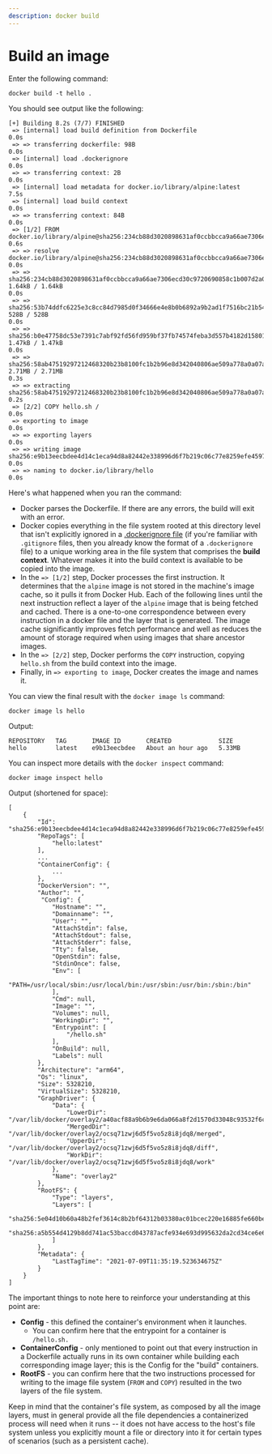```yaml
---
description: docker build
---
```


# Build an image

Enter the following command:

```text
docker build -t hello .
```

You should see output like the following:

```text
[+] Building 8.2s (7/7) FINISHED
 => [internal] load build definition from Dockerfile                                                                                                      0.0s
 => => transferring dockerfile: 98B                                                                                                                       0.0s
 => [internal] load .dockerignore                                                                                                                         0.0s
 => => transferring context: 2B                                                                                                                           0.0s
 => [internal] load metadata for docker.io/library/alpine:latest                                                                                          7.5s
 => [internal] load build context                                                                                                                         0.0s
 => => transferring context: 84B                                                                                                                          0.0s
 => [1/2] FROM docker.io/library/alpine@sha256:234cb88d3020898631af0ccbbcca9a66ae7306ecd30c9720690858c1b007d2a0                                           0.6s
 => => resolve docker.io/library/alpine@sha256:234cb88d3020898631af0ccbbcca9a66ae7306ecd30c9720690858c1b007d2a0                                           0.0s
 => => sha256:234cb88d3020898631af0ccbbcca9a66ae7306ecd30c9720690858c1b007d2a0 1.64kB / 1.64kB                                                            0.0s
 => => sha256:53b74ddfc6225e3c8cc84d7985d0f34666e4e8b0b6892a9b2ad1f7516bc21b54 528B / 528B                                                                0.0s
 => => sha256:b0e47758dc53e7391c7abf92fd56fd959bf37fb74574feba3d557b4182d15801 1.47kB / 1.47kB                                                            0.0s
 => => sha256:58ab47519297212468320b23b8100fc1b2b96e8d342040806ae509a778a0a07a 2.71MB / 2.71MB                                                            0.3s
 => => extracting sha256:58ab47519297212468320b23b8100fc1b2b96e8d342040806ae509a778a0a07a                                                                 0.2s
 => [2/2] COPY hello.sh /                                                                                                                                0.0s
 => exporting to image                                                                                                                                    0.0s
 => => exporting layers                                                                                                                                   0.0s
 => => writing image sha256:e9b13eecbdee4d14c1eca94d8a82442e338996d6f7b219c06c77e8259efe4597                                                              0.0s
 => => naming to docker.io/library/hello                                                                                                                  0.0s
```

Here's what happened when you ran the command:

* Docker parses the Dockerfile. If there are any errors, the build will exit with an error.
* Docker copies everything in the file system rooted at this directory level that isn't explicitly ignored in a [.dockerignore file](https://docs.docker.com/engine/reference/builder/#dockerignore-file) \(if you're familiar with `.gitignore` files, then you already know the format of a `.dockerignore` file\) to a unique working area in the file system that comprises the **build context**. Whatever makes it into the build context is available to be copied into the image.
* In the `=> [1/2]` step, Docker processes the first instruction. It determines that the `alpine` image is not stored in the machine's image cache, so it pulls it from Docker Hub. Each of the following lines until the next instruction reflect a layer of the `alpine` image that is being fetched and cached. There is a one-to-one correspondence between every instruction in a docker file and the layer that is generated. The image cache significantly improves fetch performance and well as reduces the amount of storage required when using images that share ancestor images.
* In the `=> [2/2]` step, Docker performs the `COPY` instruction, copying `hello.sh` from the build context into the image.
* Finally, in `=> exporting to image`, Docker creates the image and names it.

You can view the final result with the `docker image ls` command:

```text
docker image ls hello
```

Output:

```text
REPOSITORY   TAG       IMAGE ID       CREATED             SIZE
hello        latest    e9b13eecbdee   About an hour ago   5.33MB
```

You can inspect more details with the `docker inspect` command:

```text
docker image inspect hello
```

Output \(shortened for space\):

```text
[
    {
        "Id": "sha256:e9b13eecbdee4d14c1eca94d8a82442e338996d6f7b219c06c77e8259efe4597",
        "RepoTags": [
            "hello:latest"
        ],
        ...
        "ContainerConfig": {
            ...
        },
        "DockerVersion": "",
        "Author": "",
         "Config": {
            "Hostname": "",
            "Domainname": "",
            "User": "",
            "AttachStdin": false,
            "AttachStdout": false,
            "AttachStderr": false,
            "Tty": false,
            "OpenStdin": false,
            "StdinOnce": false,
            "Env": [
                "PATH=/usr/local/sbin:/usr/local/bin:/usr/sbin:/usr/bin:/sbin:/bin"
            ],
            "Cmd": null,
            "Image": "",
            "Volumes": null,
            "WorkingDir": "",
            "Entrypoint": [
                "/hello.sh"
            ],
            "OnBuild": null,
            "Labels": null
        },
        "Architecture": "arm64",
        "Os": "linux",
        "Size": 5328210,
        "VirtualSize": 5328210,
        "GraphDriver": {
            "Data": {
                "LowerDir": "/var/lib/docker/overlay2/a40acf88a9b6b9e6da066a8f2d1570d33048c93532f6cbac4a81a7f7a622acb4/diff",
                "MergedDir": "/var/lib/docker/overlay2/ocsq71zwj6d5f5vo5z8i8jdq8/merged",
                "UpperDir": "/var/lib/docker/overlay2/ocsq71zwj6d5f5vo5z8i8jdq8/diff",
                "WorkDir": "/var/lib/docker/overlay2/ocsq71zwj6d5f5vo5z8i8jdq8/work"
            },
            "Name": "overlay2"
        },
        "RootFS": {
            "Type": "layers",
            "Layers": [
                "sha256:5e04d10b60a48b2fef3614c8b2bf64312b03380ac01bcec220e16885fe660be5",
                "sha256:a5b554d4129b8dd741ac53baccd043787acfe934e693d995632da2cd34ce6e65"
            ]
        },
        "Metadata": {
            "LastTagTime": "2021-07-09T11:35:19.523634675Z"
        }
    }
]
```

The important things to note here to reinforce your understanding at this point are:

* **Config** - this defined the container's environment when it launches.
  * You can confirm here that the entrypoint for a container is `/hello.sh.`
* **ContainerConfig** - only mentioned to point out that every instruction in a Dockerfile actually runs in its own container while building each corresponding image layer; this is the Config for the "build" containers.
* **RootFS** - you can confirm here that the two instructions processed for writing to the image file system \(`FROM` and `COPY`\) resulted in the two layers of the file system.

Keep in mind that the container's file system, as composed by all the image layers, must in general provide all the file dependencies a containerized process will need when it runs -- it does not have access to the host's file system unless you explicitly mount a file or directory into it for certain types of scenarios \(such as a persistent cache\).



